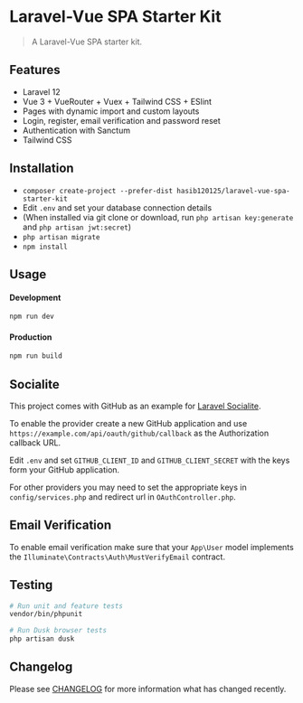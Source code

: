 # Laravel-Vue SPA Starter Kit

> A Laravel-Vue SPA starter kit.

## Features

-   Laravel 12
-   Vue 3 + VueRouter + Vuex + Tailwind CSS + ESlint
-   Pages with dynamic import and custom layouts
-   Login, register, email verification and password reset
-   Authentication with Sanctum
-   Tailwind CSS

## Installation

-   `composer create-project --prefer-dist hasib120125/laravel-vue-spa-starter-kit`
-   Edit `.env` and set your database connection details
-   (When installed via git clone or download, run `php artisan key:generate` and `php artisan jwt:secret`)
-   `php artisan migrate`
-   `npm install`

## Usage

#### Development

```bash
npm run dev
```

#### Production

```bash
npm run build
```

## Socialite

This project comes with GitHub as an example for [Laravel Socialite](https://laravel.com/docs/5.8/socialite).

To enable the provider create a new GitHub application and use `https://example.com/api/oauth/github/callback` as the Authorization callback URL.

Edit `.env` and set `GITHUB_CLIENT_ID` and `GITHUB_CLIENT_SECRET` with the keys form your GitHub application.

For other providers you may need to set the appropriate keys in `config/services.php` and redirect url in `OAuthController.php`.

## Email Verification

To enable email verification make sure that your `App\User` model implements the `Illuminate\Contracts\Auth\MustVerifyEmail` contract.

## Testing

```bash
# Run unit and feature tests
vendor/bin/phpunit

# Run Dusk browser tests
php artisan dusk
```

## Changelog

Please see [CHANGELOG](CHANGELOG.md) for more information what has changed recently.
